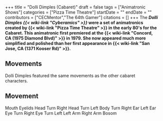 +++
title = "Dolli Dimples (Cabaret)"
draft = false
tags = ["Animatronic Shows"]
categories = ["Pizza Time Theatre"]
startDate = ""
endDate = ""
contributors = ["CECMentor","The 64th Gamer"]
citations = []
+++
The ***Dolli Dimples {{< wiki-link "Cyberamics" >}}* were a set of animatronics created by {{< wiki-link "Pizza Time Theatre" >}} in the early 80's for the Cabaret. This animatronic first premiered at the {{< wiki-link "Concord, CA (1975 Diamond Blvd)" >}} in 1979. She now appeared much more simplified and polished than her first appearance in {{< wiki-link "San Jose, CA (1371 Kooser Rd)" >}}.**

## Movements

Dolli Dimples featured the same movements as the other cabaret characters.

  Movement
  -----------------
  Mouth
  Eyelids
  Head Turn Right
  Head Turn Left
  Body Turn
  Right Ear
  Left Ear
  Eye Turn Right
  Eye Turn Left
  Left Arm
  Right Arm
  Bosom
